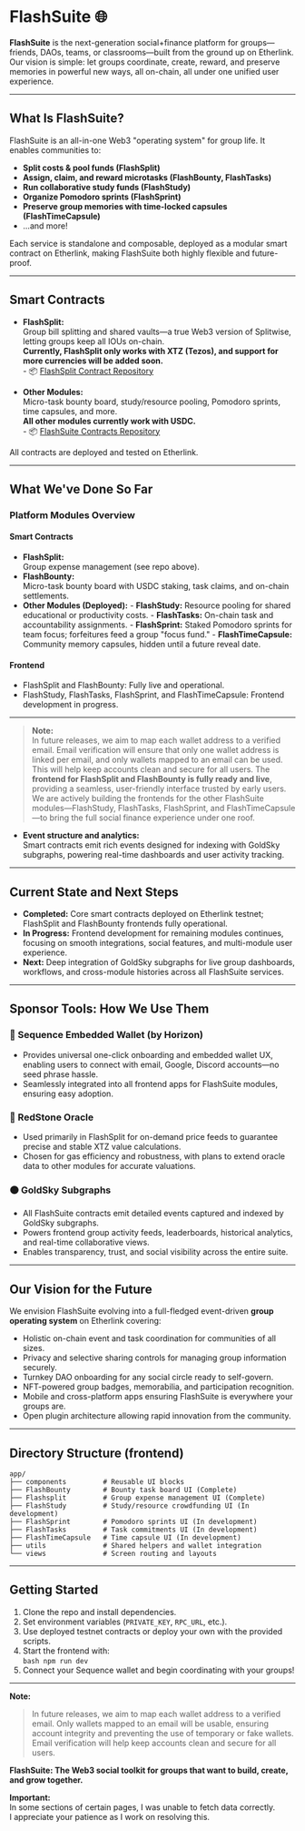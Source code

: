 # FlashSuite 🌐

**FlashSuite** is the next-generation social+finance platform for groups—friends, DAOs, teams, or classrooms—built from the ground up on Etherlink. Our vision is simple: let groups coordinate, create, reward, and preserve memories in powerful new ways, all on-chain, all under one unified user experience.

---

## What Is FlashSuite?

FlashSuite is an all-in-one Web3 "operating system" for group life. It enables communities to:

- **Split costs & pool funds (FlashSplit)**
- **Assign, claim, and reward microtasks (FlashBounty, FlashTasks)**
- **Run collaborative study funds (FlashStudy)**
- **Organize Pomodoro sprints (FlashSprint)**
- **Preserve group memories with time-locked capsules (FlashTimeCapsule)**
- ...and more!

Each service is standalone and composable, deployed as a modular smart contract on Etherlink, making FlashSuite both highly flexible and future-proof.

---

## Smart Contracts

- **FlashSplit:**  
        Group bill splitting and shared vaults—a true Web3 version of Splitwise, letting groups keep all IOUs on-chain.  
        **Currently, FlashSplit only works with XTZ (Tezos), and support for more currencies will be added soon.**  
        - 📦 [FlashSplit Contract Repository](https://github.com/suhasamaresh/FlashSplit)

- **Other Modules:**  
        Micro-task bounty board, study/resource pooling, Pomodoro sprints, time capsules, and more.  
        **All other modules currently work with USDC.**  
        - 📦 [FlashSuite Contracts Repository](https://github.com/suhasamaresh/FlashSuite)

All contracts are deployed and tested on Etherlink.

---

## What We've Done So Far

### Platform Modules Overview

#### **Smart Contracts**
- **FlashSplit:**  
        Group expense management (see repo above).
- **FlashBounty:**  
        Micro-task bounty board with USDC staking, task claims, and on-chain settlements.
- **Other Modules (Deployed):**
        - **FlashStudy:** Resource pooling for shared educational or productivity costs.
        - **FlashTasks:** On-chain task and accountability assignments.
        - **FlashSprint:** Staked Pomodoro sprints for team focus; forfeitures feed a group "focus fund."
        - **FlashTimeCapsule:** Community memory capsules, hidden until a future reveal date.

#### **Frontend**
- FlashSplit and FlashBounty: Fully live and operational.
- FlashStudy, FlashTasks, FlashSprint, and FlashTimeCapsule: Frontend development in progress.

---

> **Note:**  
> In future releases, we aim to map each wallet address to a verified email. Email verification will ensure that only one wallet address is linked per email, and only wallets mapped to an email can be used. This will help keep accounts clean and secure for all users.
                The **frontend for FlashSplit and FlashBounty is fully ready and live**, providing a seamless, user-friendly interface trusted by early users.  
                We are actively building the frontends for the other FlashSuite modules—FlashStudy, FlashTasks, FlashSprint, and FlashTimeCapsule—to bring the full social finance experience under one roof.

- **Event structure and analytics:**  
                Smart contracts emit rich events designed for indexing with GoldSky subgraphs, powering real-time dashboards and user activity tracking.

---

## Current State and Next Steps

- **Completed:** Core smart contracts deployed on Etherlink testnet; FlashSplit and FlashBounty frontends fully operational.  
- **In Progress:** Frontend development for remaining modules continues, focusing on smooth integrations, social features, and multi-module user experience.  
- **Next:** Deep integration of GoldSky subgraphs for live group dashboards, workflows, and cross-module histories across all FlashSuite services.

---

## Sponsor Tools: How We Use Them

### 🔵 Sequence Embedded Wallet (by Horizon)

- Provides universal one-click onboarding and embedded wallet UX, enabling users to connect with email, Google, Discord accounts—no seed phrase hassle.  
- Seamlessly integrated into all frontend apps for FlashSuite modules, ensuring easy adoption.

### 🔴 RedStone Oracle

- Used primarily in FlashSplit for on-demand price feeds to guarantee precise and stable XTZ value calculations.  
- Chosen for gas efficiency and robustness, with plans to extend oracle data to other modules for accurate valuations.

### 🟠 GoldSky Subgraphs

- All FlashSuite contracts emit detailed events captured and indexed by GoldSky subgraphs.  
- Powers frontend group activity feeds, leaderboards, historical analytics, and real-time collaborative views.  
- Enables transparency, trust, and social visibility across the entire suite.

---

## Our Vision for the Future

We envision FlashSuite evolving into a full-fledged event-driven **group operating system** on Etherlink covering:

- Holistic on-chain event and task coordination for communities of all sizes.  
- Privacy and selective sharing controls for managing group information securely.  
- Turnkey DAO onboarding for any social circle ready to self-govern.  
- NFT-powered group badges, memorabilia, and participation recognition.  
- Mobile and cross-platform apps ensuring FlashSuite is everywhere your groups are.  
- Open plugin architecture allowing rapid innovation from the community.

---

## Directory Structure (frontend)

```
app/
├── components         # Reusable UI blocks
├── FlashBounty        # Bounty task board UI (Complete)
├── Flashsplit         # Group expense management UI (Complete)
├── FlashStudy         # Study/resource crowdfunding UI (In development)
├── FlashSprint        # Pomodoro sprints UI (In development)
├── FlashTasks         # Task commitments UI (In development)
├── FlashTimeCapsule   # Time capsule UI (In development)
├── utils              # Shared helpers and wallet integration
└── views              # Screen routing and layouts
```

---

## Getting Started

1. Clone the repo and install dependencies.  
2. Set environment variables (`PRIVATE_KEY`, `RPC_URL`, etc.).  
3. Use deployed testnet contracts or deploy your own with the provided scripts.  
4. Start the frontend with:  
                 ```bash
                 npm run dev
                 ```
5. Connect your Sequence wallet and begin coordinating with your groups!

---

**Note:**  
> In future releases, we aim to map each wallet address to a verified email. Only wallets mapped to an email will be usable, ensuring account integrity and preventing the use of temporary or fake wallets. Email verification will help keep accounts clean and secure for all users.  

**FlashSuite: The Web3 social toolkit for groups that want to build, create, and grow together.**


**Important:**  
In some sections of certain pages, I was unable to fetch data correctly.  
I appreciate your patience as I work on resolving this.


